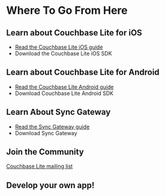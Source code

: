 # Where To Go From Here


## Learn about Couchbase Lite for iOS
* [Read the Couchbase Lite iOS guide](/couchbase-lite/cbl-ios)
* Download the Couchbase Lite iOS SDK


## Learn about Couchbase Lite for Android
* [Read the Couchbase Lite Android guide](/couchbase-lite/cbl-android)
* Download Couchbase Lite Android SDK


## Learn About Sync Gateway

* [Read the Sync Gateway guide](sync-gateway)
* Download Sync Gateway 


## Join the Community
[Couchbase Lite mailing list](https://groups.google.com/forum/#!forum/mobile-couchbase)


## Develop your own app!
    
